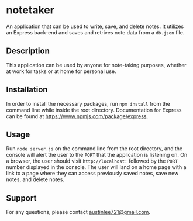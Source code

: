 # notetaker
An application that can be used to write, save, and delete notes. It utilizes an Express back-end and saves and retrives note data from a `db.json` file.

## Description
This application can be used by anyone for note-taking purposes, whether at work for tasks or at home for personal use.

## Installation
In order to install the necessary packages, run `npm install` from the command line while inside the root directory. Documentation for Express can be found at https://www.npmjs.com/package/express.

## Usage
Run `node server.js` on the command line from the root directory, and the console will alert the user to the `PORT` that the application is listening on. On a browser, the user should visit `http://localhost:` followed by the `PORT` number displayed in the console. The user will land on a home page with a link to a page where they can access previously saved notes, save new notes, and delete notes.

## Support
For any questions, please contact austinlee721@gmail.com.
